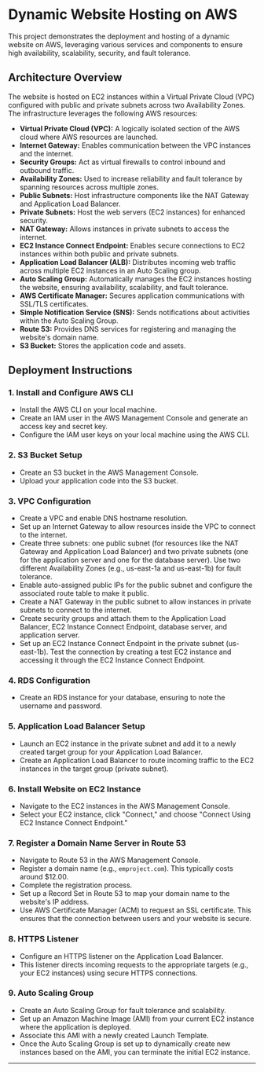 # Dynamic Website Hosting on AWS

This project demonstrates the deployment and hosting of a dynamic website on AWS, leveraging various services and components to ensure high availability, scalability, security, and fault tolerance.

## Architecture Overview

The website is hosted on EC2 instances within a Virtual Private Cloud (VPC) configured with public and private subnets across two Availability Zones. The infrastructure leverages the following AWS resources:

- **Virtual Private Cloud (VPC):** A logically isolated section of the AWS cloud where AWS resources are launched.
- **Internet Gateway:** Enables communication between the VPC instances and the internet.
- **Security Groups:** Act as virtual firewalls to control inbound and outbound traffic.
- **Availability Zones:** Used to increase reliability and fault tolerance by spanning resources across multiple zones.
- **Public Subnets:** Host infrastructure components like the NAT Gateway and Application Load Balancer.
- **Private Subnets:** Host the web servers (EC2 instances) for enhanced security.
- **NAT Gateway:** Allows instances in private subnets to access the internet.
- **EC2 Instance Connect Endpoint:** Enables secure connections to EC2 instances within both public and private subnets.
- **Application Load Balancer (ALB):** Distributes incoming web traffic across multiple EC2 instances in an Auto Scaling group.
- **Auto Scaling Group:** Automatically manages the EC2 instances hosting the website, ensuring availability, scalability, and fault tolerance.
- **AWS Certificate Manager:** Secures application communications with SSL/TLS certificates.
- **Simple Notification Service (SNS):** Sends notifications about activities within the Auto Scaling Group.
- **Route 53:** Provides DNS services for registering and managing the website's domain name.
- **S3 Bucket:** Stores the application code and assets.

## Deployment Instructions

### 1. Install and Configure AWS CLI

- Install the AWS CLI on your local machine.
- Create an IAM user in the AWS Management Console and generate an access key and secret key.
- Configure the IAM user keys on your local machine using the AWS CLI.

### 2. S3 Bucket Setup

- Create an S3 bucket in the AWS Management Console.
- Upload your application code into the S3 bucket.

### 3. VPC Configuration

- Create a VPC and enable DNS hostname resolution.
- Set up an Internet Gateway to allow resources inside the VPC to connect to the internet.
- Create three subnets: one public subnet (for resources like the NAT Gateway and Application Load Balancer) and two private subnets (one for the application server and one for the database server). Use two different Availability Zones (e.g., us-east-1a and us-east-1b) for fault tolerance.
- Enable auto-assigned public IPs for the public subnet and configure the associated route table to make it public.
- Create a NAT Gateway in the public subnet to allow instances in private subnets to connect to the internet.
- Create security groups and attach them to the Application Load Balancer, EC2 Instance Connect Endpoint, database server, and application server.
- Set up an EC2 Instance Connect Endpoint in the private subnet (us-east-1b). Test the connection by creating a test EC2 instance and accessing it through the EC2 Instance Connect Endpoint.

### 4. RDS Configuration

- Create an RDS instance for your database, ensuring to note the username and password.

### 5. Application Load Balancer Setup

- Launch an EC2 instance in the private subnet and add it to a newly created target group for your Application Load Balancer.
- Create an Application Load Balancer to route incoming traffic to the EC2 instances in the target group (private subnet).

### 6. Install Website on EC2 Instance

- Navigate to the EC2 instances in the AWS Management Console.
- Select your EC2 instance, click "Connect," and choose "Connect Using EC2 Instance Connect Endpoint."


### 7. Register a Domain Name Server in Route 53

   - Navigate to Route 53 in the AWS Management Console.
   - Register a domain name (e.g., `emproject.com`). This typically costs around $12.00.
   - Complete the registration process.
   - Set up a Record Set in Route 53 to map your domain name to the website's IP address.
   - Use AWS Certificate Manager (ACM) to request an SSL certificate. This ensures that the connection between users and your website is secure.

### 8. HTTPS Listener

  - Configure an HTTPS listener on the Application Load Balancer.
  - This listener directs incoming requests to the appropriate targets (e.g., your EC2 instances) using secure HTTPS connections.

### 9. Auto Scaling Group
   - Create an Auto Scaling Group for fault tolerance and scalability.
   - Set up an Amazon Machine Image (AMI) from your current EC2 instance where the application is deployed.
   - Associate this AMI with a newly created Launch Template.
   - Once the Auto Scaling Group is set up to dynamically create new instances based on the AMI, you can terminate the initial EC2 instance.

---

